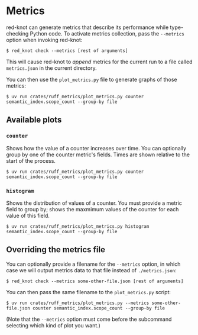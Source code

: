 # Metrics

red-knot can generate metrics that describe its performance while type-checking Python code. To
activate metrics collection, pass the `--metrics` option when invoking red-knot:

```console
$ red_knot check --metrics [rest of arguments]
```

This will cause red-knot to _append_ metrics for the current run to a file called `metrics.json` in
the current directory.

You can then use the `plot_metrics.py` file to generate graphs of those metrics:

```console
$ uv run crates/ruff_metrics/plot_metrics.py counter semantic_index.scope_count --group-by file
```

## Available plots

### `counter`

Shows how the value of a counter increases over time. You can optionally group by one of the counter
metric's fields. Times are shown relative to the start of the process.

```console
$ uv run crates/ruff_metrics/plot_metrics.py counter semantic_index.scope_count --group-by file
```

### `histogram`

Shows the distribution of values of a counter. You must provide a metric field to group by; shows
the maxmimum values of the counter for each value of this field.

```console
$ uv run crates/ruff_metrics/plot_metrics.py histogram semantic_index.scope_count --group-by file
```

## Overriding the metrics file

You can optionally provide a filename for the `--metrics` option, in which case we will output
metrics data to that file instead of `./metrics.json`:

```console
$ red_knot check --metrics some-other-file.json [rest of arguments]
```

You can then pass the same filename to the `plot_metrics.py` script:

```console
$ uv run crates/ruff_metrics/plot_metrics.py --metrics some-other-file.json counter semantic_index.scope_count --group-by file
```

(Note that the `--metrics` option must come before the subcommand selecting which kind of plot you
want.)
